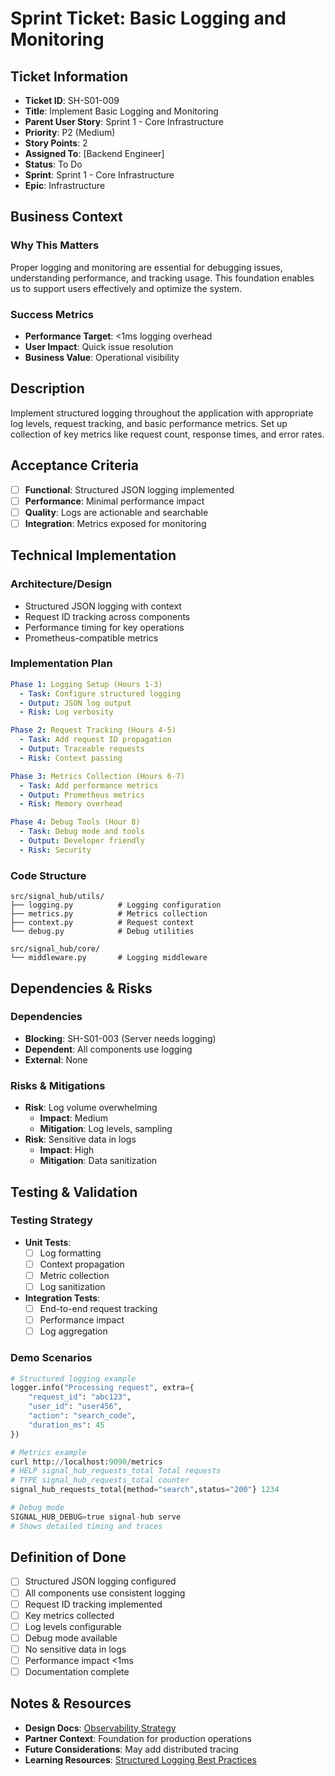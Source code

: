 # Sprint Ticket: Basic Logging and Monitoring

## Ticket Information
- **Ticket ID**: SH-S01-009
- **Title**: Implement Basic Logging and Monitoring
- **Parent User Story**: Sprint 1 - Core Infrastructure
- **Priority**: P2 (Medium)
- **Story Points**: 2
- **Assigned To**: [Backend Engineer]
- **Status**: To Do
- **Sprint**: Sprint 1 - Core Infrastructure
- **Epic**: Infrastructure

## Business Context
### Why This Matters
Proper logging and monitoring are essential for debugging issues, understanding performance, and tracking usage. This foundation enables us to support users effectively and optimize the system.

### Success Metrics
- **Performance Target**: <1ms logging overhead
- **User Impact**: Quick issue resolution
- **Business Value**: Operational visibility

## Description
Implement structured logging throughout the application with appropriate log levels, request tracking, and basic performance metrics. Set up collection of key metrics like request count, response times, and error rates.

## Acceptance Criteria
- [ ] **Functional**: Structured JSON logging implemented
- [ ] **Performance**: Minimal performance impact
- [ ] **Quality**: Logs are actionable and searchable
- [ ] **Integration**: Metrics exposed for monitoring

## Technical Implementation

### Architecture/Design
- Structured JSON logging with context
- Request ID tracking across components
- Performance timing for key operations
- Prometheus-compatible metrics

### Implementation Plan
```yaml
Phase 1: Logging Setup (Hours 1-3)
  - Task: Configure structured logging
  - Output: JSON log output
  - Risk: Log verbosity

Phase 2: Request Tracking (Hours 4-5)
  - Task: Add request ID propagation
  - Output: Traceable requests
  - Risk: Context passing

Phase 3: Metrics Collection (Hours 6-7)
  - Task: Add performance metrics
  - Output: Prometheus metrics
  - Risk: Memory overhead

Phase 4: Debug Tools (Hour 8)
  - Task: Debug mode and tools
  - Output: Developer friendly
  - Risk: Security
```

### Code Structure
```
src/signal_hub/utils/
├── logging.py          # Logging configuration
├── metrics.py          # Metrics collection
├── context.py          # Request context
└── debug.py            # Debug utilities

src/signal_hub/core/
└── middleware.py       # Logging middleware
```

## Dependencies & Risks
### Dependencies
- **Blocking**: SH-S01-003 (Server needs logging)
- **Dependent**: All components use logging
- **External**: None

### Risks & Mitigations
- **Risk**: Log volume overwhelming
  - **Impact**: Medium
  - **Mitigation**: Log levels, sampling
- **Risk**: Sensitive data in logs
  - **Impact**: High
  - **Mitigation**: Data sanitization

## Testing & Validation

### Testing Strategy
- **Unit Tests**: 
  - [ ] Log formatting
  - [ ] Context propagation
  - [ ] Metric collection
  - [ ] Log sanitization
- **Integration Tests**:
  - [ ] End-to-end request tracking
  - [ ] Performance impact
  - [ ] Log aggregation

### Demo Scenarios
```python
# Structured logging example
logger.info("Processing request", extra={
    "request_id": "abc123",
    "user_id": "user456",
    "action": "search_code",
    "duration_ms": 45
})

# Metrics example
curl http://localhost:9090/metrics
# HELP signal_hub_requests_total Total requests
# TYPE signal_hub_requests_total counter
signal_hub_requests_total{method="search",status="200"} 1234

# Debug mode
SIGNAL_HUB_DEBUG=true signal-hub serve
# Shows detailed timing and traces
```

## Definition of Done
- [ ] Structured JSON logging configured
- [ ] All components use consistent logging
- [ ] Request ID tracking implemented
- [ ] Key metrics collected
- [ ] Log levels configurable
- [ ] Debug mode available
- [ ] No sensitive data in logs
- [ ] Performance impact <1ms
- [ ] Documentation complete

## Notes & Resources
- **Design Docs**: [Observability Strategy](../../architecture/observability.md)
- **Partner Context**: Foundation for production operations
- **Future Considerations**: May add distributed tracing
- **Learning Resources**: [Structured Logging Best Practices](https://www.loggly.com/ultimate-guide/json-logging-best-practices/)